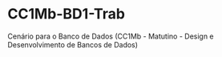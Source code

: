 # CC1Mb-BD1-Trab
Cenário para o Banco de Dados (CC1Mb - Matutino - Design e Desenvolvimento de Bancos de Dados)
